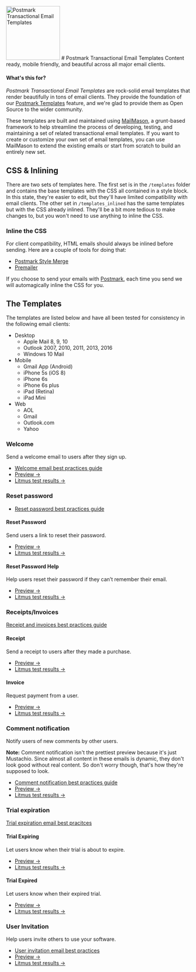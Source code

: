 <img src="http://assets.wildbit.com/postmark/misc/starter-templates-icon@2x.png" alt="Postmark Transactional Email Templates" width="147" height="147">
# Postmark Transactional Email Templates
Content ready, mobile friendly, and beautiful across all major email clients.

#### What's this for?

*Postmark Transactional Email Templates* are rock-solid email templates that render beautifully in tons of email clients. They provide the foundation of our [Postmark Templates](http://blog.postmarkapp.com/post/125849089273/special-delivery-postmark-templates) feature, and we're glad to provide them as Open Source to the wider community.

These templates are built and maintained using [MailMason](https://github.com/wildbit/mailmason), a grunt-based framework to help streamline the process of developing, testing, and maintaining a set of related transactional email templates. If you want to create or customize your own set of email templates, you can use MailMason to extend the existing emails or start from scratch to build an entirely new set.

## CSS & Inlining

There are two sets of templates here. The first set is in the `/templates` folder and contains the base templates with the CSS all contained in a style block. In this state, they're easier to edit, but they'll have limited compatibility with email clients. The other set in `/templates_inlined` has the same templates but with the CSS already inlined. They'll be a bit more tedious to make changes to, but you won't need to use anything to inline the CSS.

### Inline the CSS
For client compatibility, HTML emails should always be inlined before sending. Here are a couple of tools for doing that:

* [Postmark Style Merge](https://github.com/wildbit/style-merge)
* [Premailer](https://github.com/peterbe/premailer)

If you choose to send your emails with [Postmark](http://postmarkapp.com), each time you send we will automagically inline the CSS for you.

## The Templates

The templates are listed below and have all been tested for consistency in the following email clients:

* Desktop
  * Apple Mail 8, 9, 10
  * Outlook 2007, 2010, 2011, 2013, 2016
  * Windows 10 Mail
* Mobile
  * Gmail App (Android)
  * iPhone 5s (iOS 8)
  * iPhone 6s
  * iPhone 6s plus
  * iPad (Retina)
  * iPad Mini
* Web
  * AOL
  * Gmail
  * Outlook.com
  * Yahoo

### Welcome

Send a welcome email to users after they sign up.

* [Welcome email best practices guide](https://postmarkapp.com/guides/welcome-email-best-practices)
* [Preview &rarr;](http://assets.wildbit.com/postmark/templates/dist/welcome.html)
* [Litmus test results &rarr;](https://litmus.com/pub/24f5dc8)

### Reset password

* [Reset password best practices guide](https://postmarkapp.com/guides/password-reset-email-best-practices)

#### Reset Password

  Send users a link to reset their password.
  
  * [Preview &rarr;](http://assets.wildbit.com/postmark/templates/dist/password_reset.html)
  * [Litmus test results &rarr;](https://litmus.com/pub/3d48973)

#### Reset Password Help

  Help users reset their password if they can’t remember their email.

  * [Preview &rarr;](http://assets.wildbit.com/postmark/templates/dist/password_reset_help.html)
  * [Litmus test results &rarr;](https://litmus.com/pub/5c3766d)

### Receipts/Invoices

[Receipt and invoices best practices guide](https://postmarkapp.com/guides/receipt-and-invoice-email-best-practices)

#### Receipt

  Send a receipt to users after they made a purchase.

  * [Preview &rarr;](http://assets.wildbit.com/postmark/templates/dist/receipt.html)
  * [Litmus test results &rarr;](https://litmus.com/pub/4778613)

#### Invoice

  Request payment from a user.

  * [Preview &rarr;](http://assets.wildbit.com/postmark/templates/dist/invoice.html)
  * [Litmus test results &rarr;](https://litmus.com/pub/eed3e67)

### Comment notification

Notify users of new comments by other users.

**Note:** Comment notification isn't the prettiest preview because it's just Mustachio. Since almost all content in these emails is dynamic, they don't look good without real content. So don't worry though, that's how they're supposed to look.

* [Comment notification best practices guide](https://postmarkapp.com/guides/comment-notification-email-best-practices)
* [Preview &rarr;](http://assets.wildbit.com/postmark/templates/dist/comment_notification.html)
* [Litmus test results &rarr;](https://litmus.com/pub/7ea5b37)

### Trial expiration

[Trial expiration email best pracitces](https://postmarkapp.com/guides/trial-expiration-email-best-practices)

#### Trial Expiring

  Let users know when their trial is about to expire.
  
  * [Preview &rarr;](http://assets.wildbit.com/postmark/templates/dist/trial_expiring.html)
  * [Litmus test results &rarr;](https://litmus.com/pub/80d7c42)

#### Trial Expired

  Let users know when their expired trial.

  * [Preview &rarr;](http://assets.wildbit.com/postmark/templates/dist/trial_expired.html)
  * [Litmus test results &rarr;](https://litmus.com/pub/4412f89)

### User Invitation

  Help users invite others to use your software.

* [User invitation email best practices](https://postmarkapp.com/guides/user-invitation-email-best-practices)
* [Preview &rarr;](http://assets.wildbit.com/postmark/templates/dist/user_invitation.html)
* [Litmus test results &rarr;](https://litmus.com/pub/6a3336f)